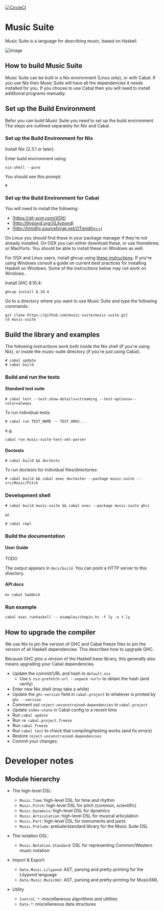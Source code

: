 [![CircleCI](https://circleci.com/gh/music-suite/music-suite.svg?style=svg)](https://circleci.com/gh/music-suite/music-suite)



# Music Suite

Music Suite is a language for describing music, based on Haskell.

![image](https://user-images.githubusercontent.com/321331/111701233-6c33ab80-8832-11eb-9d26-7d0369b22a43.png)


<!-- See <http://music-suite.github.io>. -->


## How to build Music Suite

Music Suite can be built in a Nix environment (Linux only), or with Cabal.
If you use Nix then Music Suite will have all the dependencies it needs
installed for you. If you choose to use Cabal then you will need to install
additional programs manually.

## Set up the Build Environment
Befor you can build Music Suite you need to set up the build environment.
The steps are outlined separately for Nix and Cabal.

### Set up the Build Environment for Nix

Install Nix (2.3.1 or later).

Enter build environment using:

```
nix-shell --pure
```

You should see this prompt:

```
#
```

### Set up the Build Environment for Cabal
You will need to install the following:
- [https://git-scm.com/](Git)
- [http://lilypond.org/](Lilypond)
- [http://timidity.sourceforge.net/](Timidity++)

On Linux you should find these in your package manager if they're not
already installed. On OSX you can either download these, or use Homebrew, or 
MacPorts. You should be able to install these on Windows as well.

For OSX and Linux users, install ghcup using [these
instructions](https://www.haskell.org/ghcup). If you're using Windows consult a guide on current best
practices for installing Haskell on Windows. Some of the instructions below
may not work on Windows..

Install GHC 8.10.4:

```
ghcup install 8.10.4
```

Go to a directory where you want to use Music Suite and type the following
commands:

```
git clone https://github.com/music-suite/music-suite.git
cd music-suite
```


## Build the library and examples

The following instructions work both inside the Nix shell (if you're 
using Nix), or inside the music-suite directory (if you're just using Cabal).

```
# cabal update
# cabal build
```

### Build and run the tests

#### Standard test suite

```
# cabal test --test-show-details=streaming --test-options=--color=always
```

To run individual tests:

```
# cabal run TEST_NAME -- TEST_ARGS...
```

e.g.

```
cabal run music-suite-test-xml-parser
```

#### Doctests

```
# cabal build && doctests
```

To run doctests for individual files/directories:

```
# cabal build && cabal exec doctester --package music-suite -- src/Music/Pitch
```



### Development shell

```
# cabal build music-suite && cabal exec --package music-suite ghci
```

or

```
# cabal repl
```

### Build the documentation

#### User Guide

TODO

The output appears in `docs/build`. You can point a HTTP server to this directory.

#### API docs

```
m> cabal haddock
```


### Run example

```
cabal exec runhaskell -- examples/chopin.hs -f ly -o t.ly
```



## How to upgrade the compiler

We use Nix to pin the version of GHC and Cabal freeze files to pin the
version of all Haskell dependencies. This describes how to upgrade GHC.

Because GHC pins a version of the Haskell base library, this generally
also means upgrading your Cabal dependencies.

- Update the commit/URL and hash in `default.nix`
  - Use `$ nix-prefetch-url --unpack <url>` to obtain the hash (and verify)
- Enter new Nix shell (may take a while)
- Update the `ghc-version` field in `cabal.project` to whatever is printed by `ghc --version`
- Comment out `reject-unconstrained-dependencies` in `cabal.project`
- Update `index-state` in Cabal config to a recent time
- Run `cabal update`
- Run `rm cabal.project.freeze`
- Run `cabal freeze`
- Run `cabal test` to check that compiling/testing works (and fix errors)
- Restore `reject-unconstrained-dependencies`
- Commit your changes.


# Developer notes

## Module hierarchy

- The high-level DSL:
  - `Music.Time`: high-level DSL for time and rhythm
  - `Music.Pitch`: high-level DSL for pitch (common, scientific)
  - `Music.Dynamics`: high-level DSL for dynamics
  - `Music.Articulation`: high-level DSL for musical articulation
  - `Music.Part`: high-level DSL for instruments and parts
  - `Music.Prelude`: prelude/standard library for the Music Suite DSL

- The notation DSL:
  - `Music.Notation.Standard`: DSL for representing Common/Western music notation

- Import & Export:
  - `Data.Music.Lilypond`: AST, parsing and pretty-printing for the Lilypond language
  - `Data.Music.MusicXml`: AST, parsing and pretty-printing for MusicXML

- Utility
  - `Control.*`: miscellaneous algorithms and utilities
  - `Data.*`: miscellaneous data structures
